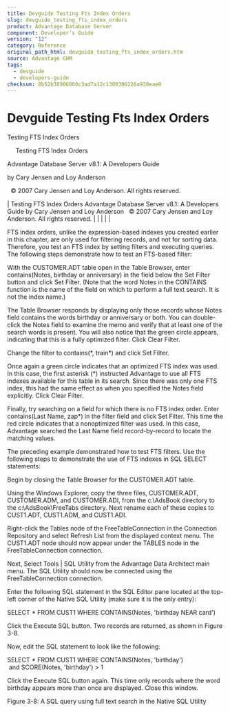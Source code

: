 ```yaml
---
title: Devguide Testing Fts Index Orders
slug: devguide_testing_fts_index_orders
product: Advantage Database Server
component: Developer’s Guide
version: "12"
category: Reference
original_path_html: devguide_testing_fts_index_orders.htm
source: Advantage CHM
tags:
  - devguide
  - developers-guide
checksum: 8b52b38906860c3ad7a12c1380306226a938eae0
---
```


# Devguide Testing Fts Index Orders

Testing FTS Index Orders

     Testing FTS Index Orders

Advantage Database Server v8.1: A Developers Guide

by Cary Jensen and Loy Anderson

  © 2007 Cary Jensen and Loy Anderson. All rights reserved.

| Testing FTS Index Orders  Advantage Database Server v8.1: A Developers Guide  by Cary Jensen and Loy Anderson    © 2007 Cary Jensen and Loy Anderson. All rights reserved. |  |  |  |  |

FTS index orders, unlike the expression-based indexes you created earlier in this chapter, are only used for filtering records, and not for sorting data. Therefore, you test an FTS index by setting filters and executing queries. The following steps demonstrate how to test an FTS-based filter:

With the CUSTOMER.ADT table open in the Table Browser, enter contains(Notes, birthday or anniversary) in the field below the Set Filter button and click Set Filter. (Note that the word Notes in the CONTAINS function is the name of the field on which to perform a full text search. It is not the index name.)

The Table Browser responds by displaying only those records whose Notes field contains the words birthday or anniversary or both. You can double-click the Notes field to examine the memo and verify that at least one of the search words is present. You will also notice that the green circle appears, indicating that this is a fully optimized filter. Click Clear Filter.

Change the filter to contains(\*, train\*) and click Set Filter.

Once again a green circle indicates that an optimized FTS index was used. In this case, the first asterisk (\*) instructed Advantage to use all FTS indexes available for this table in its search. Since there was only one FTS index, this had the same effect as when you specified the Notes field explicitly. Click Clear Filter.

Finally, try searching on a field for which there is no FTS index order. Enter contains(Last Name, zap\*) in the filter field and click Set Filter. This time the red circle indicates that a nonoptimized filter was used. In this case, Advantage searched the Last Name field record-by-record to locate the matching values.

The preceding example demonstrated how to test FTS filters. Use the following steps to demonstrate the use of FTS indexes in SQL SELECT statements:

Begin by closing the Table Browser for the CUSTOMER.ADT table.

Using the Windows Explorer, copy the three files, CUSTOMER.ADT, CUSTOMER.ADM, and CUSTOMER.ADI, from the c:\AdsBook directory to the c:\AdsBook\FreeTabs directory. Next rename each of these copies to CUST1.ADT, CUST1.ADM, and CUST1.ADI.

Right-click the Tables node of the FreeTableConnection in the Connection Repository and select Refresh List from the displayed context menu. The CUST1.ADT node should now appear under the TABLES node in the FreeTableConnection connection.

Next, Select Tools | SQL Utility from the Advantage Data Architect main menu. The SQL Utility should now be connected using the FreeTableConnection connection.

Enter the following SQL statement in the SQL Editor pane located at the top-left corner of the Native SQL Utility (make sure it is the only entry):

SELECT \* FROM CUST1 WHERE CONTAINS(Notes, 'birthday NEAR card')

Click the Execute SQL button. Two records are returned, as shown in Figure 3-8.

Now, edit the SQL statement to look like the following:

SELECT \* FROM CUST1 WHERE CONTAINS(Notes, 'birthday')   
  and SCORE(Notes, 'birthday') > 1

Click the Execute SQL button again. This time only records where the word birthday appears more than once are displayed. Close this window.

Figure 3-8: A SQL query using full text search in the Native SQL Utility
